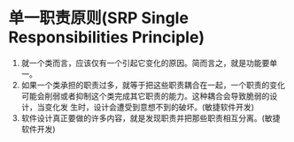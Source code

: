 # 单一职责原则(SRP Single Responsibilities Principle) 
1. 就一个类而言，应该仅有一个引起它变化的原因。简而言之，就是功能要单一。
2. 如果一个类承担的职责过多，就等于把这些职责耦合在一起，一个职责的变化可能会削弱或者抑制这个类完成其它职责的能力。这种耦合会导致脆弱的设计，当变化发       生时，设计会遭受到意想不到的破坏。(敏捷软件开发)
3. 软件设计真正要做的许多内容，就是发现职责并把那些职责相互分离。(敏捷软件开发)
